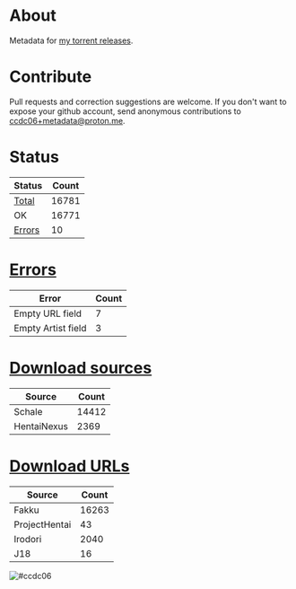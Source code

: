 # About
Metadata for [my torrent releases](https://sukebei.nyaa.si/?q=CCDC06).

# Contribute
Pull requests and correction suggestions are welcome. If you don't want to expose your github account, send anonymous contributions to [ccdc06+metadata@proton.me](mailto:ccdc06+metadata@proton.me).

<!-- [Status] -->
# Status
|Status|Count|
|-|-|
|[Total](indexes/list.csv)|16781|
|OK|16771|
|[Errors](indexes/errors.csv)|10|

# [Errors](indexes/errors.csv)
|Error|Count|
|-|-|
|Empty URL field|7|
|Empty Artist field|3|

# [Download sources](indexes/downloadSource.csv)
|Source|Count|
|-|-|
|Schale|14412|
|HentaiNexus|2369|

# [Download URLs](indexes/urlSource.csv)
|Source|Count|
|-|-|
|Fakku|16263|
|ProjectHentai|43|
|Irodori|2040|
|J18|16|
<!-- [/Status] -->

![#ccdc06](https://placehold.co/15x15/ccdc06/ccdc06.png)
